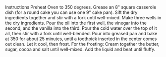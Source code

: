 Instructions
Preheat Oven to 350 degrees.
Grease an 8" square casserole dish (for a round cake you can use one 9" cake pan).
Sift the dry ingredients together and stir with a fork until well-mixed. Make three wells in the dry ingredients. Pour the oil into the first well, the vinegar into the second, and the vanilla into the third. Pour the cold water over the top of it all, then stir with a fork until well-blended. Pour into greased pan and bake at 350 for about 25 minutes, until a toothpick inserted in the center comes out clean. Let it cool, then frost.
For the frosting:
Cream together the butter, sugar, cocoa and salt until well-mixed. Add the liquid and beat until fluffy.